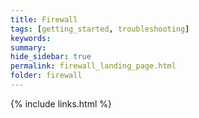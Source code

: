 ```yaml
---
title: Firewall
tags: [getting_started, troubleshooting]
keywords:
summary:
hide_sidebar: true
permalink: firewall_landing_page.html
folder: firewall
---
```


{% include links.html %}



